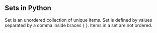 ## Sets in Python 

Set is an unordered collection of unique items. Set is defined by values separated by a comma inside braces { }. Items in a set are not ordered.

